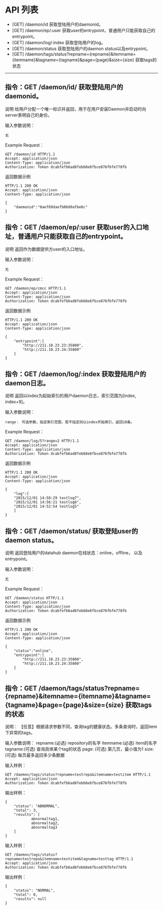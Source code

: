# API 列表
	

- [GET] /daemon/id 获取登陆用户的daemonid。
- [GET] /daemon/ep/:user 获取user的entrypoint，普通用户只能获取自己的entrypoint。
- [GET] /daemon/log/:index 获取登陆用户的log。
- [GET] /daemon/status 获取登陆用户的daemon status以及entrypoint。
- [GET] /daemon/tags/status?repname={repname}&itemname={itemname}&tagname={tagname}&page={page}&size={size} 获取tags的状态

----------

## 指令：GET /daemon/id/ 获取登陆用户的daemonid。

说明
	给用户分配一个唯一标识并返回，用于在用户安装Daemon并启动时向server表明自己的身份。

输入参数说明：
	
    无

Example Request：

	GET /daemon/id HTTP/1.1 
	Accept: application/json 
	Content-Type: application/json 
	Authorization: Token dcabfefb6ad8feb68e6fbce876fbfe778fb 
	

返回数据示例
        
	HTTP/1.1 200 OK
	Accept: application/json 
	Content-Type: application/json 

    {
        "daemonid":"0aef69daefb06d0afbe6c"
    }



## 指令：GET /daemon/ep/:user 获取user的入口地址，普通用户只能获取自己的entrypoint。

说明
	返回作为数据提供方user的入口地址。

输入参数说明：
	
    无

Example Request：

	GET /daemon/ep/cmcc HTTP/1.1 
	Accept: application/json 
	Content-Type: application/json 
	Authorization: Token dcabfefb6ad8feb68e6fbce876fbfe778fb 

返回数据示例
        
	HTTP/1.1 200 OK
	Accept: application/json 
	Content-Type: application/json 

    {
        "entrypoint":[
            "http://211.10.23.23:35800",
            "http://211.10.23.24:35800"
        ]
    }



## 指令：GET /daemon/log/:index 获取登陆用户的daemon日志。

说明
	返回以index为起始索引的用户daemon日志，索引范围为[index, index+9]。

输入参数说明：
	
    range： 可选参数，指定索引范围，若不指定则以index开始索引，返回10条。

Example Request：

	GET /daemon/log/5?range=2 HTTP/1.1 
	Accept: application/json 
	Content-Type: application/json 
	Authorization: Token dcabfefb6ad8feb68e6fbce876fbfe778fb 

返回数据示例
        
	HTTP/1.1 200 OK
	Accept: application/json 
	Content-Type: application/json 

    {
        "log":[
        "2015/12/01 14:58:29 testlog7",
        "2015/12/01 14:56:21 testlog6",
        "2015/12/01 14:52:54 testlog5"
        ]
    }


## 指令：GET /daemon/status/ 获取登陆user的daemon status。

说明
	返回登陆用户的datahub daemon在线状态：online，offline， 以及entrypoint。

输入参数说明：
	
    无

Example Request：

	GET /daemon/status HTTP/1.1 
	Accept: application/json 
	Content-Type: application/json 
	Authorization: Token dcabfefb6ad8feb68e6fbce876fbfe778fb 
	

返回数据示例
        
	HTTP/1.1 200 OK
	Accept: application/json 
	Content-Type: application/json 

    {
        "status":"online",
        "entrypoint":[
            "http://211.10.23.23:35800",
            "http://211.10.23.24:35800"
        ]
    }


## 指令：GET /daemon/tags/status?repname={repname}&itemname={itemname}&tagname={tagname}&page={page}&size={size} 获取tags的状态

说明：
	【任意】根据请求参数不同，查询tag的健康状态。多条查询时，返回item下异常的tags。

输入参数说明：
	repname:(必选) repository的名字
	itemname:(必选) item的名字
	tagname:(可选) 查询具体某个tag的状态
	page: (可选) 第几页，最小值为1
	size: (可选) 每页最多返回多少条数据

输入样例：

	GET /daemon/tags/status?repname=testrepo&itemname=testitem HTTP/1.1 
	Accept: application/json
	Authorization: Token dcabfefb6ad8feb68e6fbce876fbfe778fb

输出样例：

    {
        "status": "ABNORMAL",
        "total": 3,
        "results": [
                abnormaltag1,
                abnormaltag2,
                abnormaltag3
        ]
    }


输入样例：

	GET /daemon/tags/status?repname=testrepo&itemname=testitem&tagname=testtag HTTP/1.1 
	Accept: application/json
	Authorization: Token dcabfefb6ad8feb68e6fbce876fbfe778fb

输出样例：

    {
        "status": "NORMAL",
        "total": 0,
        "results": null
    }
